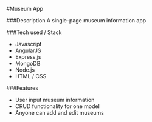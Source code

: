 #Museum App

###Description
A single-page museum information app

###Tech used / Stack
- Javascript
- AngularJS
- Express.js
- MongoDB
- Node.js
- HTML / CSS

###Features
- User input museum information
- CRUD functionality for one model 
- Anyone can add and edit museums 